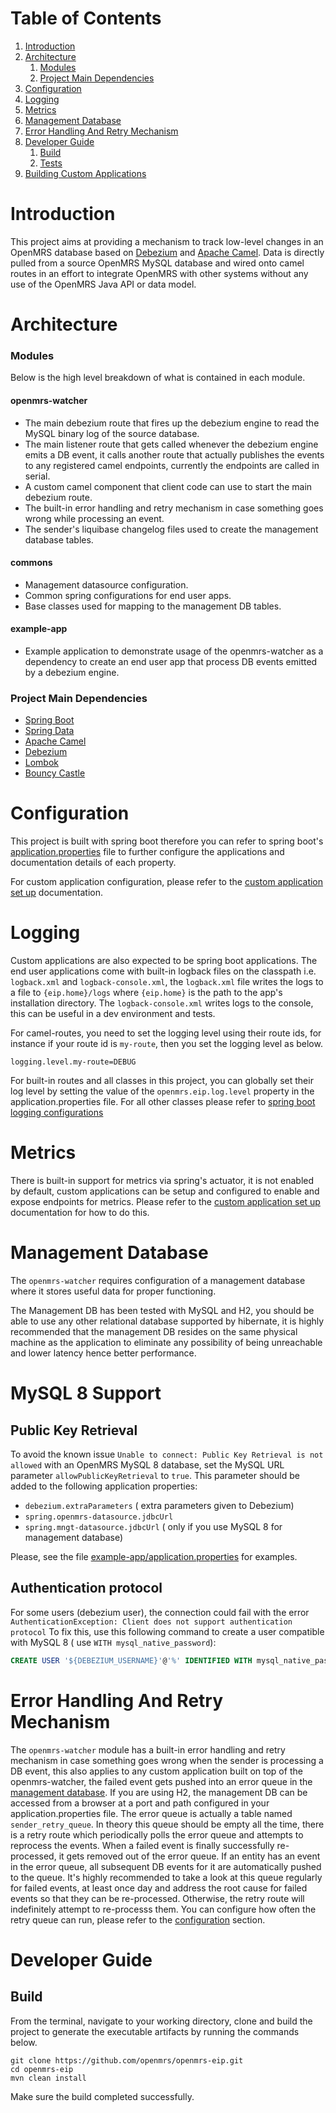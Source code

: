 # Table of Contents

1. [Introduction](#introduction)
2. [Architecture](#architecture)
   1. [Modules](#modules)
   2. [Project Main Dependencies](#project-main-dependencies)
3. [Configuration](#configuration)
4. [Logging](#logging)
5. [Metrics](#metrics)   
6. [Management Database](#management-database)
7. [Error Handling And Retry Mechanism](#error-handling-and-retry-mechanism)
8. [Developer Guide](#developer-guide)
    1. [Build](#build)
    2. [Tests](#tests)
9. [Building Custom Applications](docs/custom/README.md)

# Introduction
This project aims at providing a mechanism to track low-level changes in an OpenMRS database based on [Debezium](https://debezium.io) and 
[Apache Camel](https://camel.apache.org/manual/latest/faq/what-is-camel.html).
Data is directly pulled from a source OpenMRS MySQL database and wired onto camel routes in an effort to integrate 
OpenMRS with other systems without any use of the OpenMRS Java API or data model.

# Architecture

### Modules
Below is the high level breakdown of what is contained in each module.
#### openmrs-watcher
- The main debezium route that fires up the debezium engine to read the MySQL binary log of the source database.
- The main listener route that gets called whenever the debezium engine emits a DB event, it calls another route that 
actually publishes the events to any registered camel endpoints, currently the endpoints are called in serial.
- A custom camel component that client code can use to start the main debezium route.
- The built-in error handling and retry mechanism in case something goes wrong while processing an event.
- The sender's liquibase changelog files used to create the management database tables.
#### commons
- Management datasource configuration.
- Common spring configurations for end user apps.
- Base classes used for mapping to the management DB tables.
#### example-app
- Example application to demonstrate usage of the openmrs-watcher as a dependency to create an end user app that process
DB events emitted by a debezium engine.

### Project Main Dependencies
* [Spring Boot](https://spring.io/projects/spring-boot)
* [Spring Data](https://spring.io/projects/spring-data)
* [Apache Camel](https://camel.apache.org/)
* [Debezium](https://debezium.io)
* [Lombok](https://projectlombok.org/)
* [Bouncy Castle](https://www.bouncycastle.org/fr/)

# Configuration
This project is built with spring boot therefore you can refer to spring boot's [application.properties](https://docs.spring.io/spring-boot/docs/current/reference/html/appendix-application-properties.html)
file to further configure the applications and documentation details of each property.

For custom application configuration, please refer to the [custom application set up](docs/custom/README.md) documentation.

# Logging
Custom applications are also expected to be spring boot applications. The end user applications come with built-in 
logback files on the classpath i.e. `logback.xml` and `logback-console.xml`, the `logback.xml` file writes the logs to a 
file to `{eip.home}/logs` where `{eip.home}` is the path to the app's installation directory. The `logback-console.xml` 
writes logs to the console, this can be useful in a dev environment and tests.

For camel-routes, you need to set the logging level using their route ids, for instance if your route id is `my-route`,
then you set the logging level as below.
```
logging.level.my-route=DEBUG
```

For built-in routes and all classes in this project, you can globally set their log level by setting the value of the
`openmrs.eip.log.level` property in the application.properties file. For all other classes please refer to
[spring boot logging configurations](https://docs.spring.io/spring-boot/docs/current/reference/html/appendix-application-properties.html#common-application-properties-core)

# Metrics
There is built-in support for metrics via spring's actuator, it is not enabled by default, custom applications can be 
setup and configured to enable and expose endpoints for metrics. Please refer to the [custom application set up](docs/custom/README.md) 
documentation for how to do this.

# Management Database
The `openmrs-watcher` requires configuration of a management database where it stores useful data for proper functioning.

The Management DB has been tested with MySQL and H2, you should be able to use any other relational database supported 
by hibernate, it is highly recommended that the management DB resides on the same physical machine as the application to 
eliminate any possibility of being unreachable and lower latency hence better performance.

# MySQL 8 Support

## Public Key Retrieval
To avoid the known issue `Unable to connect: Public Key Retrieval is not allowed` with an OpenMRS MySQL 8 database, set the MySQL URL parameter `allowPublicKeyRetrieval` to `true`. This parameter should be added to the following application properties:
- `debezium.extraParameters` ( extra parameters given to Debezium)
- `spring.openmrs-datasource.jdbcUrl`
- `spring.mngt-datasource.jdbcUrl` ( only if you use MySQL 8 for management database)

Please, see the file [example-app/application.properties](example-app/application.properties) for examples.

## Authentication protocol

For some users (debezium user), the connection could fail with the error `AuthenticationException: Client does not support authentication protocol`
To fix this, use this following command to create a user compatible with MySQL 8 ( use `WITH mysql_native_password`):

```sql
CREATE USER '${DEBEZIUM_USERNAME}'@'%' IDENTIFIED WITH mysql_native_password BY '${DEBEZIUM_PASSWORD}';
```

# Error Handling And Retry Mechanism
The `openmrs-watcher` module has a built-in error handling and retry mechanism in case something goes wrong when the 
sender is processing a DB event, this also applies to any custom application built on top of the openmrs-watcher, the 
failed event gets pushed into an error queue in the [management database](#management-database). If you are using H2, 
the management DB can be accessed from a browser at a port and path configured in your application.properties file. 
The error queue is actually a table named `sender_retry_queue`. In theory this queue should be empty all the time, there 
is a retry route which periodically polls the error queue and attempts to reprocess the events. When a failed event is 
finally successfully re-processed, it gets removed out of the error queue. If an entity has an event in the error queue, 
all subsequent DB events for it are automatically pushed to the queue. It's highly recommended to take a look at this 
queue regularly for failed events, at least once day and address the root cause for failed events so that they can be 
re-processed. Otherwise, the retry route will indefinitely attempt to re-processs them. You can configure how often the 
retry queue can run, please refer to the [configuration](#configuration) section.

# Developer Guide
## Build
From the terminal, navigate to your working directory, clone and build the project to generate the executable artifacts
by running the commands below.
```shell
git clone https://github.com/openmrs/openmrs-eip.git
cd openmrs-eip
mvn clean install
```
Make sure the build completed successfully.
